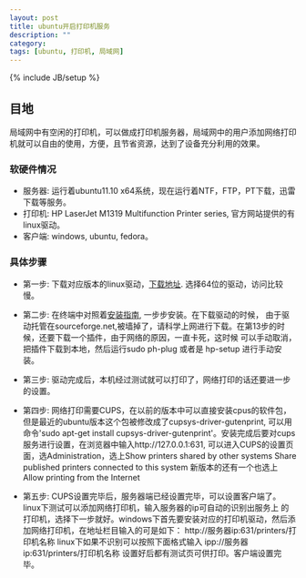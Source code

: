 ```yaml
---
layout: post
title: ubuntu开启打印机服务
description: ""
category: 
tags: [ubuntu, 打印机, 局域网]
---
```

{% include JB/setup %}
## 目地

局域网中有空闲的打印机，可以做成打印机服务器，局域网中的用户添加网络打印机就可以自由的使用，方便，且节省资源，达到了设备充分利用的效果。

### 软硬件情况
- 服务器: 运行着ubuntu11.10 x64系统，现在运行着NTF，FTP，PT下载，迅雷下载等服务。
- 打印机: HP LaserJet M1319 Multifunction Printer series, 官方网站提供的有linux驱动。
- 客户端: windows, ubuntu, fedora。


### 具体步骤
- 第一步: 下载对应版本的linux驱动，[下载地址](http://hplipopensource.com/hplip-web/index.html?).
	选择64位的驱动，访问比较慢。

- 第二步: 在终端中对照着[安装指南](http://hplipopensource.com/hplip-web/install/install/index.html), 一步步安装。在下载驱动的时候，
	由于驱动托管在sourceforge.net,被墙掉了，请科学上网进行下载。在第13步的时候，还要下载一个插件，由于网络的原因，一直卡死，这时候
	可以手动取消，把插件下载到本地，然后运行sudo ph-plug 或者是 hp-setup 进行手动安装。

- 第三步: 驱动完成后，本机经过测试就可以打印了，网络打印的话还要进一步的设置。

- 第四步: 网络打印需要CUPS，在以前的版本中可以直接安装cpus的软件包，但是最近的ubuntu版本这个包被修改成了cupsys-driver-gutenprint,
	可以用命令'sudo apt-get install cupsys-driver-gutenprint'。安装完成后要对cups服务进行设置，在浏览器中输入http://127.0.0.1:631,
	可以进入CUPS的设置页面，选Administration，选上Show printers shared by other systems
	Share published printers connected to this system
	新版本的还有一个也选上
	Allow printing from the Internet

- 第五步: CUPS设置完毕后，服务器端已经设置完毕，可以设置客户端了。linux下测试可以添加网络打印机，输入服务器的ip可自动的识别出服务上
	的打印机，选择下一步就好。windows下首先要安装对应的打印机驱动，然后添加网络打印机，在地址栏目输入的可是如下：
	http://服务器ip:631/printers/打印机名称
	linux下如果不识别可以按照下面格式输入
	ipp://服务器ip:631/printers/打印机名称
	设置好后都有测试页可供打印。客户端设置完毕。
